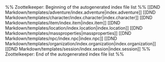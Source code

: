 %% Zoottelkeeper: Beginning of the autogenerated index file list  %%
 [[DND Markdown/templates/adventure/index.adventure|index.adventure]]
 [[DND Markdown/templates/character/index.character|index.character]]
 [[DND Markdown/templates/item/index.item|index.item]]
 [[DND Markdown/templates/location/index.location|index.location]]
 [[DND Markdown/templates/massproperties|massproperties]]
 [[DND Markdown/templates/npc/index.npc|index.npc]]
 [[DND Markdown/templates/organization/index.organization|index.organization]]
 [[DND Markdown/templates/session/index.session|index.session]]
%% Zoottelkeeper: End of the autogenerated index file list  %%
